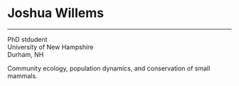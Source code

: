 # Joshua Willems
---
PhD stdudent  
University of New Hampshire  
Durham, NH  


Community ecology, population dynamics, and conservation of small mammals.

<!---
jwillems92/jwillems92 is a ✨ special ✨ repository because its `README.md` (this file) appears on your GitHub profile.
You can click the Preview link to take a look at your changes.
--->
